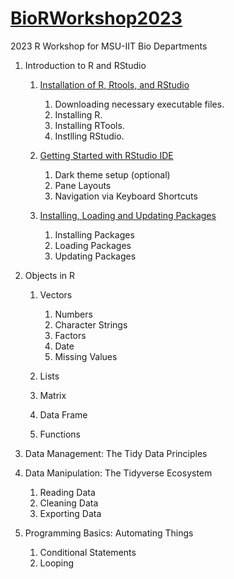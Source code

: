 # [BioRWorkshop2023](https://rvcuenca.github.io/BioRWorkshop2023/)
2023 R Workshop for MSU-IIT Bio Departments

1. Introduction to R and RStudio
    
    1. [Installation of R, Rtools, and RStudio](https://rvcuenca.github.io/BioRWorkshop2023/Talk2023-BioRWorkshop-Part1.html)
        1. Downloading necessary executable files.
        1. Installing R.
        1. Installing RTools.
        1. Instlling RStudio.
     
    1. [Getting Started with RStudio IDE](https://rvcuenca.github.io/BioRWorkshop2023/Talk2023-BioRWorkshop-Part2.html)
        1.    Dark theme setup (optional)
        1.    Pane Layouts
        1.    Navigation via Keyboard Shortcuts
     
    1. [Installing, Loading and Updating Packages](https://rvcuenca.github.io/BioRWorkshop2023/Talk2023-BioRWorkshop-Part3.html)
        1.    Installing Packages
        1.    Loading Packages
        1.    Updating Packages
  

1. Objects in R

    1. Vectors
        1. Numbers
        1. Character Strings
        1. Factors
        1. Date
        1. Missing Values
        
    1. Lists
    1. Matrix
    1. Data Frame
    1. Functions

1. Data Management: The Tidy Data Principles

1. Data Manipulation: The Tidyverse Ecosystem
    1. Reading Data
    1. Cleaning Data
    1. Exporting Data
    
1. Programming Basics: Automating Things
   1. Conditional Statements
   1. Looping
